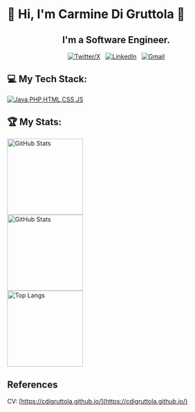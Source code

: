 # 👋 Hi, I'm **Carmine Di Gruttola** 👋

<div align="center">

## I'm a Software Engineer.

[![Twitter/X](https://skillicons.dev/icons?i=twitter)](https://twitter.com/cdigruttola1) &nbsp;
[![LinkedIn](https://skillicons.dev/icons?i=linkedin)](https://www.linkedin.com/in/cdigruttola/) &nbsp;
[![Gmail](https://skillicons.dev/icons?i=gmail)](mailto:c.digruttola1@gmail.com?subject=Hello%20Carmine,%20From%20Github)

</div>

## 💻 My Tech Stack:

[![Java,PHP,HTML,CSS,JS](https://skillicons.dev/icons?i=java,php,html,css,js)](https://skillicons.dev)

## 🏆 My Stats:

<p>
    <img height=175 alt="GitHub Stats" src="https://github-readme-stats.vercel.app/api?username=cdigruttola&show_icons=true&count_private=true&theme=dark"/>
<br>
<img height=175 alt="GitHub Stats" src="https://github-readme-streak-stats.herokuapp.com/?user=cdigruttola&&theme=dark"/>
<br>
<img height=175 alt="Top Langs" src="https://github-readme-stats.vercel.app/api/top-langs/?username=cdigruttola&show_icons=true&theme=dark"/>
</p>

## References

CV: [https://cdigruttola.github.io/](https://cdigruttola.github.io/)

<!--
Here are some ideas to get you started:

- 🔭 I’m currently working on ...
- 🌱 I’m currently learning ...
- 👯 I’m looking to collaborate on ...
- 🤔 I’m looking for help with ...
- 💬 Ask me about ...
- 📫 How to reach me: ...
- 😄 Pronouns: ...
- ⚡ Fun fact: ...
-->
